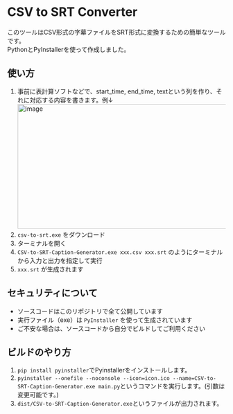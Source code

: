 # CSV to SRT Converter

このツールはCSV形式の字幕ファイルをSRT形式に変換するための簡単なツールです。  
PythonとPyInstallerを使って作成しました。

## 使い方

1. 事前に表計算ソフトなどで、start_time, end_time, textという列を作り、それに対応する内容を書きます。例↓<img width="1100" height="288" alt="image" src="https://github.com/user-attachments/assets/2597d7b1-bb1c-48d2-bd8c-ad53cf04a086" />
3. `csv-to-srt.exe` をダウンロード
4. ターミナルを開く
5. `CSV-to-SRT-Caption-Generator.exe xxx.csv xxx.srt` のようにターミナルから入力と出力を指定して実行
6. `xxx.srt` が生成されます

## セキュリティについて

- ソースコードはこのリポジトリで全て公開しています
- 実行ファイル（exe）は `PyInstaller` を使って生成されています
- ご不安な場合は、ソースコードから自分でビルドしてご利用ください

## ビルドのやり方
1. `pip install pyinstaller`でPyinstallerをインストールします。
2. `pyinstaller --onefile --noconsole --icon=icon.ico --name=CSV-to-SRT-Caption-Generator.exe main.py`というコマンドを実行します。(引数は変更可能です。)
3. `dist/CSV-to-SRT-Caption-Generator.exe`というファイルが出力されます。
